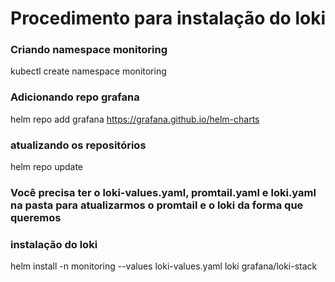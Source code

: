 # Procedimento para instalação do loki

### Criando namespace monitoring
kubectl create namespace monitoring

### Adicionando repo grafana
helm repo add grafana https://grafana.github.io/helm-charts
### atualizando os repositórios
helm repo update
### Você precisa ter o loki-values.yaml, promtail.yaml e loki.yaml na pasta para atualizarmos o promtail e o loki da forma que queremos

### instalação do loki
helm install -n monitoring --values loki-values.yaml loki grafana/loki-stack
